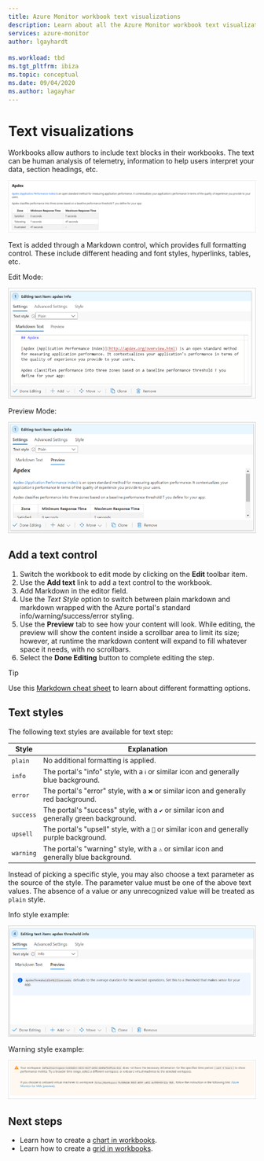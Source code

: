 ```yaml
---
title: Azure Monitor workbook text visualizations
description: Learn about all the Azure Monitor workbook text visualizations.
services: azure-monitor
author: lgayhardt

ms.workload: tbd
ms.tgt_pltfrm: ibiza
ms.topic: conceptual
ms.date: 09/04/2020
ms.author: lagayhar
---
```

# Text visualizations

Workbooks allow authors to include text blocks in their workbooks. The text can be human analysis of telemetry, information to help users interpret your data, section headings, etc.

[![Screenshot of Apdex table of text](./media/workbooks-text-visualizations/apdex.png)](./media/workbooks-text-visualizations/apdex.png#lightbox)

Text is added through a Markdown control, which provides full formatting control. These include different heading and font styles, hyperlinks, tables, etc.

Edit Mode:

![Screenshot of a text step in edit mode.](./media/workbooks-text-visualizations/text-edit-mode.png)

Preview Mode:

![Screenshot of a text step in edit mode on the preview tab.](./media/workbooks-text-visualizations/text-edit-mode-preview.png)

## Add a text control

1. Switch the workbook to edit mode by clicking on the **Edit** toolbar item.
2. Use the **Add text** link to add a text control to the workbook.
3. Add Markdown in the editor field.
4. Use the *Text Style* option to switch between plain markdown and markdown wrapped with the Azure portal's standard info/warning/success/error styling.
5. Use the **Preview** tab to see how your content will look. While editing, the preview will show the content inside a scrollbar area to limit its size; however, at runtime the markdown content will expand to fill whatever space it needs, with no scrollbars.
6. Select the **Done Editing** button to complete editing the step.

> [!TIP]
> Use this [Markdown cheat sheet](https://github.com/adam-p/markdown-here/wiki/Markdown-Cheatsheet) to learn about different formatting options.

## Text styles

The following text styles are available for text step:

| Style     | Explanation                                                                               |
|-----------|-------------------------------------------------------------------------------------------|
| `plain`   | No additional formatting is applied.                                                      |
| `info`    | The portal's "info" style, with a  `ℹ` or similar icon and generally blue background.      |
| `error`   | The portal's "error" style, with a `❌` or similar icon and generally red background.     |
| `success` | The portal's "success" style, with a `✔` or similar icon and generally green background.  |
| `upsell`  | The portal's "upsell" style, with a `🚀` or similar icon and generally purple background. |
| `warning` | The portal's "warning" style, with a `⚠` or similar icon and generally blue background.   |

Instead of picking a specific style, you may also choose a text parameter as the source of the style. The parameter value must be one of the above text values. The absence of a value or any unrecognized value will be treated as `plain` style.

Info style example:

![Screenshot of what the info style looks like.](./media/workbooks-text-visualizations/text-preview-info-style.png)

Warning style example:

![Screenshot of what the warning style looks like.](./media/workbooks-text-visualizations/text-warning-style.png)

## Next steps

* Learn how to create a [chart in workbooks](workbooks-chart-visualizations.md).
* Learn how to create a [grid in workbooks](workbooks-grid-visualizations.md).
